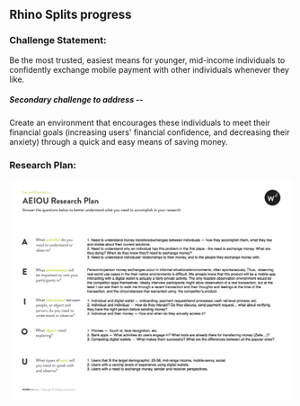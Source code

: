 ## Rhino Splits progress

### Challenge Statement:
Be the most trusted, easiest means for younger, mid-income individuals to confidently exchange mobile payment with other individuals whenever they like.
 
##### Secondary challenge to address -- 
Create an environment that encourages these individuals to meet their financial goals (increasing users' financial confidence, and decreasing their anxiety) through a quick and easy means of saving money.

### Research Plan:
![Research plan](rhino-splits-research-plan-image.jpg)
